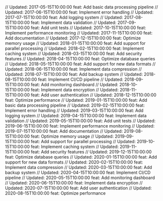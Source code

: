 // Updated: 2017-05-15T10:00:00
feat: Add basic data processing pipeline
// Updated: 2017-06-15T10:00:00
feat: Implement error handling
// Updated: 2017-07-15T10:00:00
feat: Add logging system
// Updated: 2017-08-15T10:00:00
feat: Implement data validation
// Updated: 2017-09-15T10:00:00
feat: Add unit tests
// Updated: 2017-10-15T10:00:00
feat: Implement performance monitoring
// Updated: 2017-11-15T10:00:00
feat: Add documentation
// Updated: 2017-12-15T10:00:00
feat: Optimize memory usage
// Updated: 2018-01-15T10:00:00
feat: Add support for parallel processing
// Updated: 2018-02-15T10:00:00
feat: Implement caching system
// Updated: 2018-03-15T10:00:00
feat: Add security features
// Updated: 2018-04-15T10:00:00
feat: Optimize database queries
// Updated: 2018-05-15T10:00:00
feat: Add support for new data formats
// Updated: 2018-06-15T10:00:00
feat: Implement data compression
// Updated: 2018-07-15T10:00:00
feat: Add backup system
// Updated: 2018-08-15T10:00:00
feat: Implement CI/CD pipeline
// Updated: 2018-09-15T10:00:00
feat: Add monitoring dashboard
// Updated: 2018-10-15T10:00:00
feat: Implement data encryption
// Updated: 2018-11-15T10:00:00
feat: Add user authentication
// Updated: 2018-12-15T10:00:00
feat: Optimize performance
// Updated: 2019-01-15T10:00:00
feat: Add basic data processing pipeline
// Updated: 2019-02-15T10:00:00
feat: Implement error handling
// Updated: 2019-03-15T10:00:00
feat: Add logging system
// Updated: 2019-04-15T10:00:00
feat: Implement data validation
// Updated: 2019-05-15T10:00:00
feat: Add unit tests
// Updated: 2019-06-15T10:00:00
feat: Implement performance monitoring
// Updated: 2019-07-15T10:00:00
feat: Add documentation
// Updated: 2019-08-15T10:00:00
feat: Optimize memory usage
// Updated: 2019-09-15T10:00:00
feat: Add support for parallel processing
// Updated: 2019-10-15T10:00:00
feat: Implement caching system
// Updated: 2019-11-15T10:00:00
feat: Add security features
// Updated: 2019-12-15T10:00:00
feat: Optimize database queries
// Updated: 2020-01-15T10:00:00
feat: Add support for new data formats
// Updated: 2020-02-15T10:00:00
feat: Implement data compression
// Updated: 2020-03-15T10:00:00
feat: Add backup system
// Updated: 2020-04-15T10:00:00
feat: Implement CI/CD pipeline
// Updated: 2020-05-15T10:00:00
feat: Add monitoring dashboard
// Updated: 2020-06-15T10:00:00
feat: Implement data encryption
// Updated: 2020-07-15T10:00:00
feat: Add user authentication
// Updated: 2020-08-15T10:00:00
feat: Optimize performance
